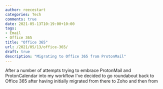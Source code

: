 ```yaml
---
author: reecestart
categories: Tech
comments: true
date: 2021-05-13T10:19:00+10:00
tags:
- Email
- Office 365
title: "Office 365"
url: /2021/05/13/office-365/
draft: true
description: "Migrating to Office 365 from ProtonMail"
---
```


After a number of attempts trying to embrace ProtonMail and ProtonCalendar into my workflow I've decided to go roundabout back to Office 365 after having initially migrated from there to Zoho and then from 